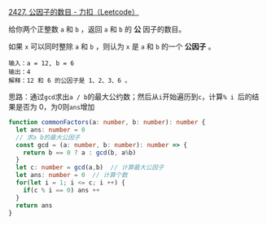 [2427. 公因子的数目 - 力扣（Leetcode）](https://leetcode.cn/problems/number-of-common-factors/description/)

给你两个正整数 `a` 和 `b` ，返回 `a` 和 `b` 的 **公** 因子的数目。

如果 `x` 可以同时整除 `a` 和 `b` ，则认为 `x` 是 `a` 和 `b` 的一个 **公因子** 。

```
输入：a = 12, b = 6
输出：4
解释：12 和 6 的公因子是 1、2、3、6 。
```

思路：通过`gcd`求出`a / b`的最大公约数；然后从`i`开始遍历到`c`，计算`% i `后的结果是否为 0，为0则`ans`增加

```typescript
function commonFactors(a: number, b: number): number {
  let ans: number = 0
  // 求a b的最大公因子
  const gcd = (a: number, b: number): number => {
    return b == 0 ? a : gcd(b, a%b)
  }
  let c: number = gcd(a,b)  // 计算最大公因子
  let ans: number = 0  // 计算个数
  for(let i = 1; i <= c; i ++) {
    if(c % i == 0) ans ++
  }
  return ans
}
```

